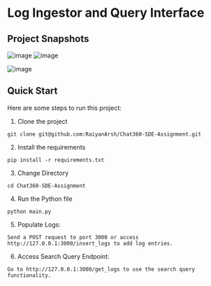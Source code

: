 # Log Ingestor and Query Interface
## Project Snapshots
![image](https://github.com/RaiyanArsh/Chat360-SDE-Assignment/assets/122980943/1f15b38a-2b5c-4361-91ee-a1c457930e52)
![image](https://github.com/RaiyanArsh/Chat360-SDE-Assignment/assets/122980943/ac1163e1-a562-43a0-80a8-8a5cbb055e9a)

![image](https://github.com/RaiyanArsh/Chat360-SDE-Assignment/assets/122980943/8e2a969a-a24c-423b-aecc-b77145401e2b)



## Quick Start
Here are some steps to run this project:

1. Clone the project

```
git clone git@github.com:RaiyanArsh/Chat360-SDE-Assignment.git
```
2. Install the requirements
```
pip install -r requirements.txt
```
3. Change Directory
```
cd Chat360-SDE-Assignment
```
4. Run the Python file
```
python main.py
```
5. Populate Logs:
```
Send a POST request to port 3000 or access http://127.0.0.1:3000/insert_logs to add log entries.
```
6. Access Search Query Endpoint:
```
Go to http://127.0.0.1:3000/get_logs to use the search query functionality.
```

